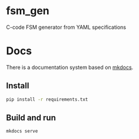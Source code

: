 # fsm_gen
C-code FSM generator from YAML specifications

# Docs
There is a documentation system based on [mkdocs](https://www.mkdocs.org/getting-started/).

## Install

```bash
pip install -r requirements.txt
```
## Build and run

```bash
mkdocs serve
```